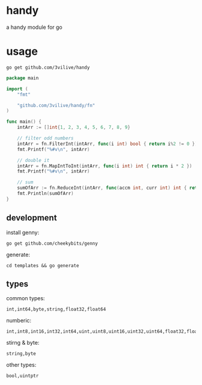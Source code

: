 # handy

a handy module for go

# usage

```
go get github.com/3vilive/handy
```

```go
package main

import (
	"fmt"

	"github.com/3vilive/handy/fn"
)

func main() {
	intArr := []int{1, 2, 3, 4, 5, 6, 7, 8, 9}

	// filter odd numbers
	intArr = fn.FilterInt(intArr, func(i int) bool { return i%2 != 0 })
	fmt.Printf("%#v\n", intArr)

	// double it
	intArr = fn.MapIntToInt(intArr, func(i int) int { return i * 2 })
	fmt.Printf("%#v\n", intArr)

	// sum
	sumOfArr := fn.ReduceInt(intArr, func(accm int, curr int) int { return accm + curr })
	fmt.Println(sumOfArr)
}

```

## development

install genny:

```
go get github.com/cheekybits/genny
```

generate:

```
cd templates && go generate
```

## types

common types:

```
int,int64,byte,string,float32,float64
```

numberic:

```
int,int8,int16,int32,int64,uint,uint8,uint16,uint32,uint64,float32,float64
```

stirng & byte:

```
string,byte
```

other types:

```
bool,uintptr
```